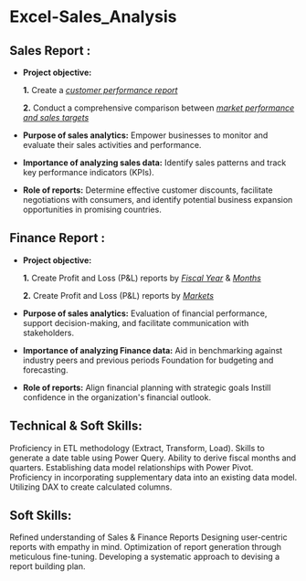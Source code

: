 # Excel-Sales_Analysis
## Sales Report :


- **Project objective:** 

    **1.** Create a _[customer performance report](https://github.com/akshaysoygaonkar/Excel-Sales_Analysis/blob/main/Customer%20Performance%20Report.pdf)_ 

    **2.** Conduct a comprehensive comparison between _[market performance and sales targets](https://github.com/akshaysoygaonkar/Excel-Sales_Analysis/blob/main/Market%20Performance%20vs%20Target%20Report.pdf)_

- **Purpose of sales analytics:** Empower businesses to monitor and evaluate their sales activities and performance.

- **Importance of analyzing sales data:** Identify sales patterns and track key performance indicators (KPIs).

- **Role of reports:** Determine effective customer discounts, facilitate negotiations with consumers, and identify potential business expansion opportunities in promising countries.


## Finance Report :

- **Project objective:** 

    **1.** Create Profit and Loss (P&L) reports by _[Fiscal Year](https://github.com/akshaysoygaonkar/Excel-Sales_Analysis/blob/main/P%26L%20Statement%20by%20Fiscal%20Year.pdf)_ & _[Months](https://github.com/akshaysoygaonkar/Excel-Sales_Analysis/blob/main/P%26L%20Statement%20by%20Months.pdf)_ 

   **2.** Create Profit and Loss (P&L) reports by _[Markets](https://github.com/akshaysoygaonkar/Excel-Sales_Analysis/blob/main/P%26L%20Statement%20by%20Markets.pdf)_

- **Purpose of sales analytics:** Evaluation of financial performance, support decision-making, and facilitate communication with stakeholders.

- **Importance of analyzing Finance data:** Aid in benchmarking against industry peers and previous periods Foundation for budgeting and forecasting.

- **Role of reports:** Align financial planning with strategic goals Instill confidence in the organization's financial outlook.


## Technical & Soft Skills:
Proficiency in ETL methodology (Extract, Transform, Load).
Skills to generate a date table using Power Query.
Ability to derive fiscal months and quarters.
Establishing data model relationships with Power Pivot.
Proficiency in incorporating supplementary data into an existing data model.
Utilizing DAX to create calculated columns.

## Soft Skills:
Refined understanding of Sales & Finance Reports
Designing user-centric reports with empathy in mind.
Optimization of report generation through meticulous fine-tuning.
Developing a systematic approach to devising a report building plan.
